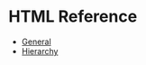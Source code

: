 # HTML Reference



* [General](/uxp/reference-html/General/)
* [Hierarchy](/uxp/reference-html/Hierarchy/)

